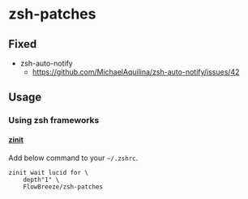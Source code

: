 zsh-patches
=============

## Fixed

- zsh-auto-notify
  - https://github.com/MichaelAquilina/zsh-auto-notify/issues/42

## Usage

### Using zsh frameworks

#### [zinit](https://github.com/zdharma-continuum/zinit)

Add below command to your `~/.zshrc`.
```
zinit wait lucid for \
    depth"1" \
    FlowBreeze/zsh-patches
```